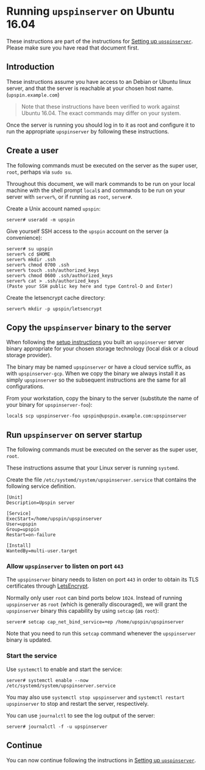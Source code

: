 # Running `upspinserver` on Ubuntu 16.04

These instructions are part of the instructions for
[Setting up `upspinserver`](/doc/server_setup.md).
Please make sure you have read that document first.

## Introduction

These instructions assume you have access to an Debian or Ubuntu linux
server, and that the server is reachable at your chosen host name.
(`upspin.example.com`)

> Note that these instructions have been verified to work against Ubuntu 16.04.
> The exact commands may differ on your system.

Once the server is running you should log in to it as root and configure it to
run the appropriate `upspinserver` by following these instructions.

## Create a user

The following commands must be executed on the server as the super user, `root`,
perhaps via `sudo su`.

Throughout this document, we will mark commands to be run on your
local machine with the shell prompt `local$` and commands to be
run on your server with `server%`, or if running as `root`, `server#`.

Create a Unix account named `upspin`:

```
server# useradd -m upspin
```

Give yourself SSH access to the `upspin` account on the server (a convenience):

```
server# su upspin
server% cd $HOME
server% mkdir .ssh
server% chmod 0700 .ssh
server% touch .ssh/authorized_keys
server% chmod 0600 .ssh/authorized_keys
server% cat > .ssh/authorized_keys
(Paste your SSH public key here and type Control-D and Enter)
```

Create the letsencrypt cache directory:

```
server% mkdir -p upspin/letsencrypt
```

## Copy the `upspinserver` binary to the server

When following the [setup instructions](server_setup.md) you built an
`upspinserver` server binary appropriate for your chosen storage technology
(local disk or a cloud storage provider).

The binary may be named `upspinserver` or have a cloud service suffix,
as with `upspinserver-gcp`.
When we copy the binary we always install it as simply `upspinserver` so the
subsequent instructions are the same for all configurations.

From your workstation, copy the binary to the server (substitute the name of
your binary for `upspinserver-foo`):

```
local$ scp upspinserver-foo upspin@upspin.example.com:upspinserver
```

## Run `upspinserver` on server startup

The following commands must be executed on the server as the super user, `root`.

These instructions assume that your Linux server is running `systemd`.

Create the file `/etc/systemd/system/upspinserver.service` that contains
the following service definition.

```
[Unit]
Description=Upspin server

[Service]
ExecStart=/home/upspin/upspinserver
User=upspin
Group=upspin
Restart=on-failure

[Install]
WantedBy=multi-user.target
```

### Allow `upspinserver` to listen on port `443`

The `upspinserver` binary needs to listen on port `443` in order to obtain
its TLS certificates through [LetsEncrypt](https://letsencrypt.org/).

Normally only user `root` can bind ports below `1024`.
Instead of running `upspinserver` as `root` (which is generally discouraged),
we will grant the `upspinserver` binary this capability by using `setcap` (as
`root`):

```
server# setcap cap_net_bind_service=+ep /home/upspin/upspinserver
```

Note that you need to run this `setcap` command whenever the `upspinserver`
binary is updated.

### Start the service

Use `systemctl` to enable and start the service:

```
server# systemctl enable --now /etc/systemd/system/upspinserver.service
```

You may also use `systemctl stop upspinserver` and `systemctl restart
upspinserver` to stop and restart the server, respectively.

You can use `journalctl` to see the log output of the server:

```
server# journalctl -f -u upspinserver

```

## Continue

You can now continue following the instructions in
[Setting up `upspinserver`](/doc/server_setup.md).

